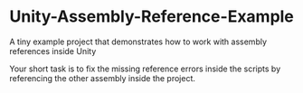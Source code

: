 # Unity-Assembly-Reference-Example
A tiny example project that demonstrates how to work with assembly references inside Unity

Your short task is to fix the missing reference errors inside the scripts by referencing the other assembly inside the project.
